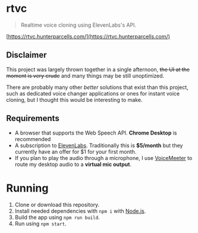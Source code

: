 # rtvc
> Realtime voice cloning using ElevenLabs's API.

[https://rtvc.hunterparcells.com/](https://rtvc.hunterparcells.com/)

## Disclaimer
This project was largely thrown together in a single afternoon, ~~the UI at the moment is very crude~~ and many things may be still unoptimized.

There are probably many other *better* solutions that exist than this project, such as dedicated voice changer applications or ones for instant voice cloning, but I thought this would be interesting to make. 

## Requirements
- A browser that supports the Web Speech API. **Chrome Desktop** is recommended
- A subscription to [ElevenLabs](http://www.elevenlabs.io/). Traditionally this is **$5/month** but they currently have an offer for $1 for your first month.
- If you plan to play the audio through a microphone, I use [VoiceMeeter](https://vb-audio.com/Voicemeeter/) to route my desktop audio to a **virtual mic output**.

# Running
1. Clone or download this repository.
2. Install needed dependencies with `npm i` with [Node.js](https://nodejs.org/).
3. Build the app using `npm run build`.
4. Run using `npm start`.
